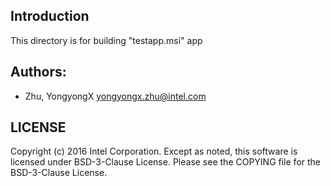 ## Introduction

This directory is for building "testapp.msi" app


## Authors:

* Zhu, YongyongX <yongyongx.zhu@intel.com>


## LICENSE

Copyright (c) 2016 Intel Corporation.
Except as noted, this software is licensed under BSD-3-Clause License.
Please see the COPYING file for the BSD-3-Clause License.
